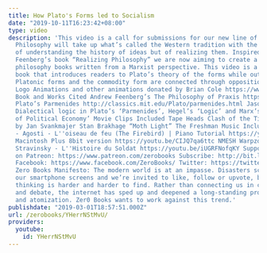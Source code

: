 ```yaml
---
title: How Plato's Forms led to Socialism
date: "2019-10-11T16:23:42+08:00"
type: video
description: 'This video is a call for submissions for our new line of books. Realizing
  Philosophy will take up what’s called the Western tradition with the aim not only
  of understanding the history of ideas but of realizing them. Inspired by Andrew
  Feenberg’s book “Realizing Philosophy” we are now aiming to create a series of introductory
  philosophy books written from a Marxist perspective. This video is a call for a
  book that introduces readers to Plato’s theory of the forms while outlining how
  Platonic forms and the commodity form are connected through opposition. Zero Books
  Logo Animations and other animations donated by Brian Cole https://www.instagram.com/robotbloodco/
  Book and Works Cited Andrew Feenberg’s The Philosophy of Praxis https://www.amazon.com/Philosophy-Praxis-Andrew-Feenberg/dp/1781681724
  Plato’s Parmenides http://classics.mit.edu/Plato/parmenides.html Jason Devine’s
  Dialectical logic in Plato’s ‘Parmenides’, Hegel’s ‘Logic’ and Marx’s ‘Critique
  of Political Economy’ Movie Clips Included Tape Heads Clash of the Titans Dialogue
  by Jan Svankmajer Stan Brakhage “Moth Light” The Freshman Music Included Stravinsky
  - Agosti - L''oiseau de feu (The Firebird) | Piano Tutorial https://youtu.be/4Kj5p_wlbUM
  Macintosh Plus 8bit version https://youtu.be/CIJQ7qa6ttc NMESH Warpzone https://youtu.be/n7zyMGr9VfE
  Stravinsky - L''Histoire du Soldat https://youtu.be/iUGRFNofqKY Support Zero Books
  on Patreon: https://www.patreon.com/zerobooks Subscribe: http://bit.ly/SubZeroBooks
  Facebook: https://www.facebook.com/ZeroBooks/ Twitter: https://twitter.com/zer0books
  Zero Books Manifesto: The modern world is at an impasse. Disasters scroll across
  our smartphone screens and we’re invited to like, follow or upvote, but critical
  thinking is harder and harder to find. Rather than connecting us in common struggle
  and debate, the internet has sped up and deepened a long-standing process of alienation
  and atomization. Zer0 Books wants to work against this trend.'
publishdate: "2019-03-01T18:57:51.000Z"
url: /zerobooks/YHerrNStMvU/
providers:
  youtube:
    id: YHerrNStMvU
---
```

